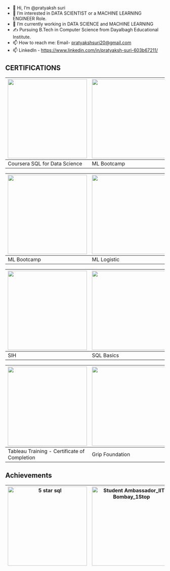 - 👋 Hi, I’m @pratyaksh suri
- 👀 I’m interested in DATA SCIENTIST or a MACHINE LEARNING ENGINEER Role. 
- 🌱 I’m currently working in DATA SCIENCE  and MACHINE LEARNING  
- ✍ Pursuing B.Tech in Computer Science from Dayalbagh Educational Institute.
- 📫 How to reach me: Email- pratyakshsuri20@gmail.com
- 📫 LinkedIn - https://www.linkedin.com/in/pratyaksh-suri-603b67211/

## CERTIFICATIONS

| <img src="https://github.com/pratyakshsuri2003/pratyakshsuri2003/assets/115720372/084ae212-4d26-490a-b78d-de93a8a74c1e" width="250px" height="250px"> | <img src="https://github.com/pratyakshsuri2003/pratyakshsuri2003/assets/115720372/30c180f1-9e74-4839-9280-1acd84f13dec" width="250px" height="250px"> | <img src="https://github.com/pratyakshsuri2003/pratyakshsuri2003/assets/115720372/22a8530a-1cec-4076-bf00-1aa31b287940" width="250px" height="250px"> |
| --- | --- | --- |
| Coursera SQL for Data Science | ML Bootcamp | Microsoft Excel |

| <img src="https://github.com/pratyakshsuri2003/pratyakshsuri2003/assets/115720372/755edfa5-617c-4ca2-a2c8-00c145c3468e" width="250px" height="250px"> | <img src="https://github.com/pratyakshsuri2003/pratyakshsuri2003/assets/115720372/89adcdf8-d4b4-4664-bd9d-38a1ab518626" width="250px" height="250px"> | <img src="https://github.com/pratyakshsuri2003/pratyakshsuri2003/assets/115720372/4cacff51-22e4-4ff3-8430-34633bf9fc38" width="250px" height="250px"> |
| --- | --- | --- |
| ML Bootcamp | ML Logistic | Python Udemy |

| <img src="https://github.com/pratyakshsuri2003/pratyakshsuri2003/assets/115720372/5f9741da-34c1-4795-8387-18fb9c3bf62f" width="250px" height="250px"> | <img src="https://github.com/pratyakshsuri2003/pratyakshsuri2003/assets/115720372/0f2223dc-e34c-495f-a3f0-9161b41f30b3" width="250px" height="250px"> | <img src="https://github.com/pratyakshsuri2003/pratyakshsuri2003/assets/115720372/0f2223dc-e34c-495f-a3f0-9161b41f30b3" width="250px" height="250px"> |
| --- | --- | --- |
| SIH | SQL Basics | SQL |

| <img src="https://github.com/pratyakshsuri2003/pratyakshsuri2003/assets/115720372/4c6e4f12-3f21-412e-8244-bdf4969d5085" width="250px" height="250px"> | <img src="https://github.com/pratyakshsuri2003/pratyakshsuri2003/assets/115720372/ab2d5e3e-d9c5-4b74-9686-59dc5cf41c2d" width="250px" height="250px"> | |
| --- | --- | --- |
| Tableau Training - Certificate of Completion | Grip Foundation | |

## Achievements

| <img src="https://github.com/pratyakshsuri2003/pratyakshsuri2003/assets/115720372/a7ecf660-8e65-4d9a-a0d2-11244ce13467" width="250" alt="5 star sql"> | <img src="https://github.com/pratyakshsuri2003/pratyakshsuri2003/assets/115720372/f35aaf95-9146-426f-860e-79f44b8be584" width="250" alt="Student Ambassador_IIT Bombay_1Stop"> |
| --- | --- |
